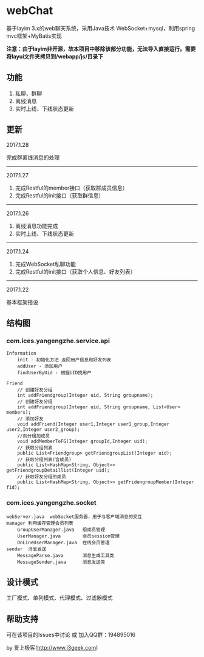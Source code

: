 # webChat

基于layim 3.x的web聊天系统，采用Java技术 WebSocket+mysql，利用spring mvc框架+MyBatis实现

**注意：由于layim非开源，故本项目中移除该部分功能，无法导入直接运行。需要将layui文件夹拷贝到/webapp/js/目录下**

## 功能

1. 私聊、群聊
2. 离线消息
3. 实时上线、下线状态更新

## 更新

2017.1.28

完成群离线消息的处理

---

2017.1.27

1. 完成Restful的member接口（获取群成员信息）
2. 完成Restful的init接口（获取群信息）

---

2017.1.26

1. 离线消息功能完成
2. 实时上线、下线状态更新

---

2017.1.24

1. 完成WebSocket私聊功能
2. 完成Restful的init接口（获取个人信息、好友列表）

---

2017.1.22

基本框架搭设

## 结构图

### com.ices.yangengzhe.service.api

	Information
		init - 初始化方法 返回用户信息和好友列表
		addUser - 添加用户
		findUserByUid - 根据UID找用户
		
	Friend
		// 创建好友分组
	    int addFriendgroup(Integer uid, String groupname);
	    // 创建好友分组
	    int addFriendgroup(Integer uid, String groupname, List<User> members);
	    // 添加好友
	    void addFriend(Integer user1,Integer user1_group,Integer user2,Integer user2_group);
	    //向分组加成员
	    void addMemberToFG(Integer groupId,Integer uid);
	    // 获取分组列表
	    public List<Friendgroup> getFriendgroupList(Integer uid);
	    // 获取分组列表(含成员)
	    public List<HashMap<String, Object>> getFriendgroupDetaillist(Integer uid);
	    // 获取好友分组的成员
	    public List<HashMap<String, Object>> getFridengroupMember(Integer fid);

### com.ices.yangengzhe.socket

	webServer.java	webSocket服务器，用于与客户端消息的交互	
	manager	利用缓存管理会员列表
		GroupUserManager.java	组成员管理
		UserManager.java		会员session管理
		OnLineUserManager.java	在线会员管理
	sender 	消息发送
		MessageParse.java		消息生成工具类
		MessageSender.java		消息发送类

## 设计模式

工厂模式、单列模式、代理模式、过滤器模式

## 帮助支持

可在该项目的Issues中讨论 或 加入QQ群：194895016

by 爱上极客(http://www.i3geek.com)